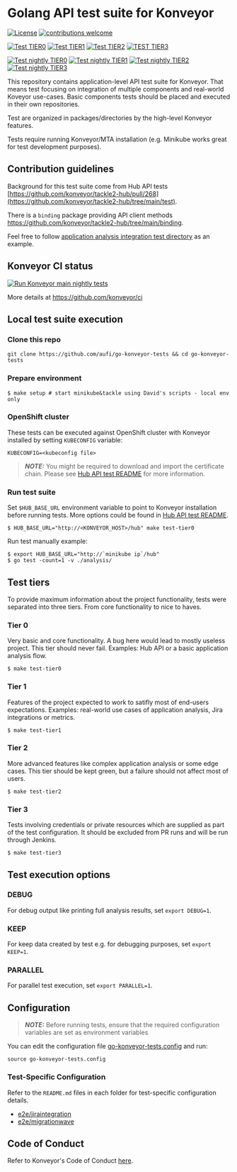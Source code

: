# Golang API test suite for Konveyor

[![License](https://img.shields.io/:license-apache-blue.svg)](http://www.apache.org/licenses/LICENSE-2.0.html) [![contributions welcome](https://img.shields.io/badge/contributions-welcome-brightgreen.svg?style=flat)](https://github.com/konveyor/go-konveyor-tests/pulls)

[![Test TIER0](https://github.com/konveyor/go-konveyor-tests/actions/workflows/main-tier0.yml/badge.svg)](https://github.com/konveyor/go-konveyor-tests/actions/workflows/main-tier0.yml)
[![Test TIER1](https://github.com/konveyor/go-konveyor-tests/actions/workflows/main-tier1.yml/badge.svg)](https://github.com/konveyor/go-konveyor-tests/actions/workflows/main-tier1.yml)
[![Test TIER2](https://github.com/konveyor/go-konveyor-tests/actions/workflows/main-tier2.yml/badge.svg)](https://github.com/konveyor/go-konveyor-tests/actions/workflows/main-tier2.yml)
[![TEST TIER3](https://img.shields.io/endpoint?url=https%3A%2F%2Fsajidmansoori12.pythonanywhere.com%2Fretrieve_data%3Fpipeline%3Dtier3-pr&cacheSeconds=60)](https://main-jenkins-csb-migrationqe.apps.ocp-c1.prod.psi.redhat.com/view/MTA/job/mta/job/konveyor-go-tests-pr-tester/job/main/)

[![Test nightly TIER0](https://github.com/konveyor/go-konveyor-tests/actions/workflows/nightly-tier0.yml/badge.svg)](https://github.com/konveyor/go-konveyor-tests/actions/workflows/nightly-tier0.yml)
[![Test nightly TIER1](https://github.com/konveyor/go-konveyor-tests/actions/workflows/nightly-tier1.yml/badge.svg)](https://github.com/konveyor/go-konveyor-tests/actions/workflows/nightly-tier1.yml)
[![Test nightly TIER2](https://github.com/konveyor/go-konveyor-tests/actions/workflows/nightly-tier2.yml/badge.svg)](https://github.com/konveyor/go-konveyor-tests/actions/workflows/nightly-tier2.yml)
[![Test nightly TIER3](https://img.shields.io/endpoint?url=https%3A%2F%2Fsajidmansoori12.pythonanywhere.com%2Fretrieve_data%3Fpipeline%3Dtier3-nightly&cacheSeconds=60)](https://main-jenkins-csb-migrationqe.apps.ocp-c1.prod.psi.redhat.com/view/MTA/job/mta/job/konveyor-tier3-nightly/)

This repository contains application-level API test suite for Konveyor. That means test focusing on integration of multiple components and real-world Koveyor use-cases. Basic components tests should be placed and executed in their own repositories.

Test are organized in packages/directories by the high-level Konveyor features.

Tests require running Konveyor/MTA installation (e.g. Minikube works great for test development purposes).

## Contribution guidelines

Background for this test suite come from Hub API tests [https://github.com/konveyor/tackle2-hub/pull/268](https://github.com/konveyor/tackle2-hub/tree/main/test).

There is a `binding` package providing API client methods https://github.com/konveyor/tackle2-hub/tree/main/binding.

Feel free to follow [application analysis integration test directory](https://github.com/konveyor/go-konveyor-tests/tree/main/analysis) as an example.

## Konveyor CI status

[![Run Konveyor main nightly tests](https://github.com/konveyor/ci/actions/workflows/nightly-main.yaml/badge.svg?branch=main)](https://github.com/konveyor/ci/actions/workflows/nightly-main.yaml)

More details at https://github.com/konveyor/ci

## Local test suite execution

### Clone this repo

```
git clone https://github.com/aufi/go-konveyor-tests && cd go-konveyor-tests
```

### Prepare environment

```
$ make setup # start minikube&tackle using David's scripts - local env only
```

### OpenShift cluster

These tests can be executed against OpenShift cluster with Konveyor installed by setting `KUBECONFIG` variable:

```
KUBECONFIG=<kubeconfig file>
```

> **_NOTE:_** You might be required to download and import the certificate chain. Please see [Hub API test README](https://github.com/konveyor/tackle2-hub/tree/main/test#https) for more information.

### Run test suite

Set `$HUB_BASE_URL` environment variable to point to Konveyor installation before running tests. More options could be found in [Hub API test README](https://github.com/konveyor/tackle2-hub/tree/main/test#rest-api).

```
$ HUB_BASE_URL="http://<KONVEYOR_HOST>/hub" make test-tier0
```

Run test manually example:

```
$ export HUB_BASE_URL="http://`minikube ip`/hub"
$ go test -count=1 -v ./analysis/
```

## Test tiers

To provide maximum information about the project functionality, tests were separated into three tiers. From core functionality to nice to haves.

### Tier 0

Very basic and core functionality. A bug here would lead to mostly useless project. This tier should never fail. Examples: Hub API or a basic application analysis flow.

```
$ make test-tier0
```

### Tier 1

Features of the project expected to work to satifly most of end-users expectations. Examples: real-world use cases of application analysis, Jira integrations or metrics.

```
$ make test-tier1
```

### Tier 2

More advanced features like complex application analysis or some edge cases. This tier should be kept green, but a failure should not affect most of users.

```
$ make test-tier2
```

### Tier 3

Tests involving credentials or private resources which are supplied as part of the test configuration. It should be excluded from PR runs and will be run through Jenkins.

```
$ make test-tier3
```

## Test execution options

### DEBUG

For debug output like printing full analysis results, set `export DEBUG=1`.

### KEEP

For keep data created by test e.g. for debugging purposes, set `export KEEP=1`.

### PARALLEL

For parallel test execution, set `export PARALLEL=1`.

## Configuration

> **_NOTE:_** Before running tests, ensure that the required configuration variables are set as environment variables

You can edit the configuration file [go-konveyor-tests.config](go-konveyor-tests.config) and run:
```
source go-konveyor-tests.config
```

### Test-Specific Configuration

Refer to the `README.md` files in each folder for test-specific configuration details.

- [e2e/jiraintegration](https://github.com/konveyor/go-konveyor-tests/blob/main/e2e/jiraintegration/README.md)
- [e2e/migrationwave](https://github.com/konveyor/go-konveyor-tests/blob/main/e2e/migrationwave/README.md)

## Code of Conduct

Refer to Konveyor's Code of Conduct [here](https://github.com/konveyor/community/blob/main/CODE_OF_CONDUCT.md).
